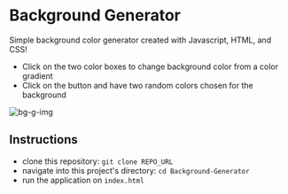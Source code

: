 # Background Generator
Simple background color generator created with Javascript, HTML, and CSS!

- Click on the two color boxes to change background color from a color gradient
- Click on the button and have two random colors chosen for the background

![bg-g-img](https://user-images.githubusercontent.com/86211541/188342016-fc99d56e-1144-41f6-9214-41b31eeaf34c.png)



## Instructions
- clone this repository: `git clone REPO_URL`
- navigate into this project's directory: `cd Background-Generator`
- run the application on `index.html`
